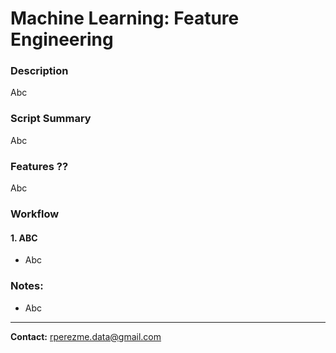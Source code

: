 # Machine Learning: Feature Engineering

### Description
Abc

### Script Summary
Abc

### Features ??
Abc

### Workflow

#### 1. ABC
+ Abc


### Notes:

+ Abc

--- 

**Contact:** [rperezme.data@gmail.com](mailto:rperezme.data@gmail.com)